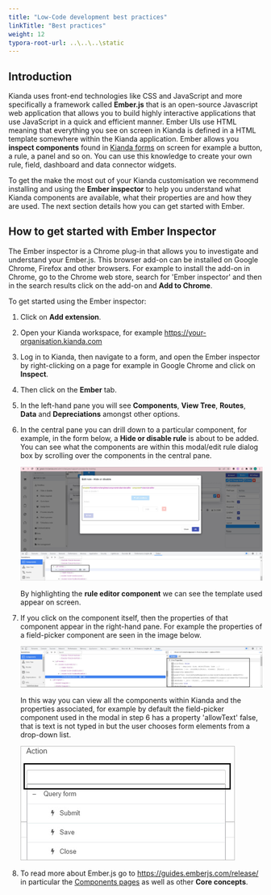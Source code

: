 ```yaml
---
title: "Low-Code development best practices"
linkTitle: "Best practices"
weight: 12
typora-root-url: ..\..\..\static
---
```


## Introduction

Kianda uses front-end technologies like CSS and JavaScript and more specifically a framework called **Ember.js** that is an open-source Javascript web application that allows you to build highly interactive applications that use JavaScript in a quick and efficient manner. Ember UIs use HTML meaning that everything you see on screen in Kianda is defined in a HTML template somewhere within the Kianda application. Ember allows you **inspect components** found in [Kianda forms](docs/platform/application-designer/forms/) on screen for example a button, a rule, a panel and so on. You can use this knowledge to create your own rule, field, dashboard and data connector widgets.

To get the make the most out of your Kianda customisation we recommend installing and using the **Ember inspector** to help you understand what Kianda components are available, what their properties are and how they are used. The next section details how you can get started with Ember.

## How to get started with Ember Inspector

The Ember inspector is a Chrome plug-in that allows you to investigate and understand your Ember.js. This browser add-on can be installed on Google Chrome, Firefox and other browsers. For example to install the add-on in Chrome, go to the Chrome web store, search for 'Ember inspector' and then in the search results click on the add-on and **Add to Chrome**. 

To get started using the Ember inspector:

1. Click on **Add extension**.

2. Open your Kianda workspace, for example https://your-organisation.kianda.com

3. Log in to Kianda, then navigate to a form, and open the Ember inspector by right-clicking on a page for example in Google Chrome and click on **Inspect**.

4. Then click on the **Ember** tab.

5. In the left-hand pane you will see **Components**, **View Tree**, **Routes**, **Data** and **Depreciations** amongst other options.

6. In the central pane you can drill down to a particular component, for example, in the form below, a **Hide or disable rule** is about to be added. You can see what the components are within this modal/edit rule dialog box by scrolling over the components in the central pane.

   ![Inspecting a rule modal using Ember inspector](/images/ember-rule-editor.jpg)

   By highlighting the **rule editor component** we can see the template used appear on screen. 

7. If you click on the component itself, then the properties of that component appear in the right-hand pane. For example the properties of a field-picker component are seen in the image below.

   ![Component properties in Ember inspector](/images/ember-properties-example.jpg)

   In this way you can view all the components within Kianda and the properties associated, for example by default the field-picker component used in the modal in step 6 has a property 'allowText' false, that is text is not typed in but the user chooses form elements from a drop-down list.

   ![Field picker example](/images/field-picker-example.jpg)

8. To read more about Ember.js go to https://guides.emberjs.com/release/ in particular the [Components pages](https://guides.emberjs.com/release/components/) as well as other **Core concepts**.

